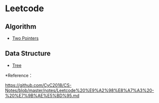 # Leetcode

## Algorithm

- [Two Pointers](Two%20Pointers.md)

## Data Structure

- [Tree](Tree.md)


*Reference：

https://github.com/CyC2018/CS-Notes/blob/master/notes/Leetcode%20%E9%A2%98%E8%A7%A3%20-%20%E7%9B%AE%E5%BD%95.md
